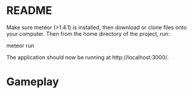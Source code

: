 # README

Make sure meteor (>1.4.1) is installed, then download or clone files onto your computer.
Then from the home directory of the project, run:

meteor run

The application should now be running at http://localhost:3000/. 

# Gameplay

